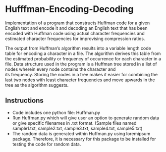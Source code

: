 # Hufffman-Encoding-Decoding

Implementation of a program that constructs Huffman code for a given English text and encode it and decoding an English text that has been encoded with Huffman code using actual character frequencies and estimated character frequencies for improvising compression ratios.

The output from Huffman’s algorithm results into a variable length code table for encoding a character in a file. The algorithm derives this table from the estimated probability or frequency of occurrence for each character in a file. Data structure used in the program is a Huffman tree stored in a list of nodes wherein every node contains the character and </br> its frequency. Storing the nodes in a tree makes it easier for combining the last two nodes with least character frequencies and move upwards in the tree as the algorithm suggests.

## Instructions
- Code includes one python file: Huffman.py 
- Run Huffman.py which will give user an option to generate random data or give specific filenames in .txt format. (Sample files named sample1.txt, sample2.txt, sample3.txt, sample4.txt, sample5.txt) 
- The random data is generated within Huffman.py using loremipsum package. Therefore, it is necessary for this package to be installed for testing the code for random data. 
